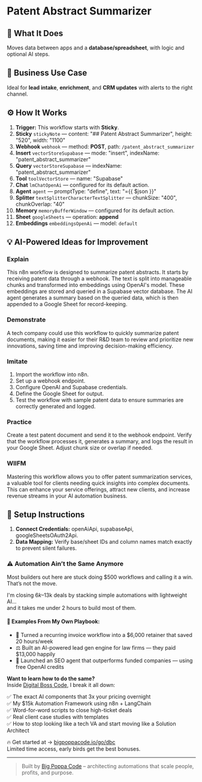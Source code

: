# Patent Abstract Summarizer
  ## 🚀 What It Does
  Moves data between apps and a **database/spreadsheet**, with logic and optional AI steps.
  
  ## 💼 Business Use Case
  Ideal for **lead intake**, **enrichment**, and **CRM updates** with alerts to the right channel.
  
  ## ⚙️ How It Works
  1. **Trigger:** This workflow starts with **Sticky**.
  2. **Sticky** `stickyNote` — content: "## Patent Abstract Summarizer", height: "520", width: "1100"
3. **Webhook** `webhook` — method: **POST**, path: `/patent_abstract_summarizer`
4. **Insert** `vectorStoreSupabase` — mode: "insert", indexName: "patent_abstract_summarizer"
5. **Query** `vectorStoreSupabase` — indexName: "patent_abstract_summarizer"
6. **Tool** `toolVectorStore` — name: "Supabase"
7. **Chat** `lmChatOpenAi` — configured for its default action.
8. **Agent** `agent` — promptType: "define", text: "={{ $json }}"
9. **Splitter** `textSplitterCharacterTextSplitter` — chunkSize: "400", chunkOverlap: "40"
10. **Memory** `memoryBufferWindow` — configured for its default action.
11. **Sheet** `googleSheets` — operation: **append**
12. **Embeddings** `embeddingsOpenAi` — model: `default`
  
  ## 💡 AI-Powered Ideas for Improvement
  ### Explain
This n8n workflow is designed to summarize patent abstracts. It starts by receiving patent data through a webhook. The text is split into manageable chunks and transformed into embeddings using OpenAI's model. These embeddings are stored and queried in a Supabase vector database. The AI agent generates a summary based on the queried data, which is then appended to a Google Sheet for record-keeping.

### Demonstrate
A tech company could use this workflow to quickly summarize patent documents, making it easier for their R&D team to review and prioritize new innovations, saving time and improving decision-making efficiency.

### Imitate
1. Import the workflow into n8n.
2. Set up a webhook endpoint.
3. Configure OpenAI and Supabase credentials.
4. Define the Google Sheet for output.
5. Test the workflow with sample patent data to ensure summaries are correctly generated and logged.

### Practice
Create a test patent document and send it to the webhook endpoint. Verify that the workflow processes it, generates a summary, and logs the result in your Google Sheet. Adjust chunk size or overlap if needed.

### WIIFM
Mastering this workflow allows you to offer patent summarization services, a valuable tool for clients needing quick insights into complex documents. This can enhance your service offerings, attract new clients, and increase revenue streams in your AI automation business.
  
  ## 🔧 Setup Instructions
  1. **Connect Credentials:** openAiApi, supabaseApi, googleSheetsOAuth2Api.
2. **Data Mapping:** Verify base/sheet IDs and column names match exactly to prevent silent failures.
  
### ⚠️ Automation Ain’t the Same Anymore

Most builders out here are stuck doing $500 workflows and calling it a win.  
That’s not the move.  

I'm closing $6k–$13k deals by stacking simple automations with lightweight AI...  
and it takes me under 2 hours to build most of them.

#### 🧠 Examples From My Own Playbook:
- 🔁 Turned a recurring invoice workflow into a $6,000 retainer that saved 20 hours/week  
- ⚖️ Built an AI-powered lead gen engine for law firms — they paid $13,000 happily  
- 🚀 Launched an SEO agent that outperforms funded companies — using free OpenAI credits  

**Want to learn how to do the same?**  
Inside [Digital Boss Code](https://bigpoppacode.io/go/dbc), I break it all down:

✅ The exact AI components that 3x your pricing overnight  
✅ My $15k Automation Framework using n8n + LangChain  
✅ Word-for-word scripts to close high-ticket deals  
✅ Real client case studies with templates  
✅ How to stop looking like a tech VA and start moving like a Solution Architect  

🔥 Get started at → [bigpoppacode.io/go/dbc](https://bigpoppacode.io/go/dbc)  
Limited time access, early birds get the best bonuses.

---
> Built by [Big Poppa Code](https://bigpoppacode.io) – architecting automations that scale people, profits, and purpose.
  